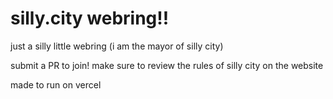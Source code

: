 # silly.city webring!!

just a silly little webring (i am the mayor of silly city)

submit a PR to join! make sure to review the rules of silly city on the website

made to run on vercel

